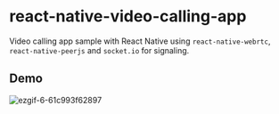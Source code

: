 # react-native-video-calling-app
Video calling app sample with React Native using ``react-native-webrtc``, ``react-native-peerjs`` and ``socket.io`` for signaling.

## Demo
![ezgif-6-61c993f62897](https://user-images.githubusercontent.com/43188732/104811931-f0a48680-580f-11eb-941d-c7810cb78811.gif)
